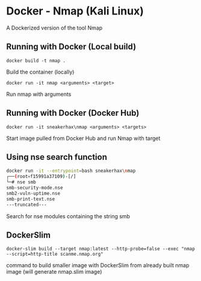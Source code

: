 # Docker - Nmap (Kali Linux)

A Dockerized version of the tool Nmap

## Running with Docker (Local build)

```
docker build -t nmap .
```

Build the container (locally)

```
docker run -it nmap <arguments> <target>
```

Run nmap with arguments

## Running with Docker (Docker Hub)

```
docker run -it sneakerhax\nmap <arguments> <targets>
```

Start image pulled from Docker Hub and run Nmap with target

## Using nse search function

```bash
docker run -it --entrypoint=bash sneakerhax\nmap
┌──(root💀f15991a37109)-[/]
└─# nse smb
smb-security-mode.nse
smb2-vuln-uptime.nse
smb-print-text.nse
---truncated---
```

Search for nse modules containing the string smb

## DockerSlim

```
docker-slim build --target nmap:latest --http-probe=false --exec "nmap --script=http-title scanme.nmap.org"
```
command to build smaller image with DockerSlim from already built nmap image (will generate nmap.slim image)
